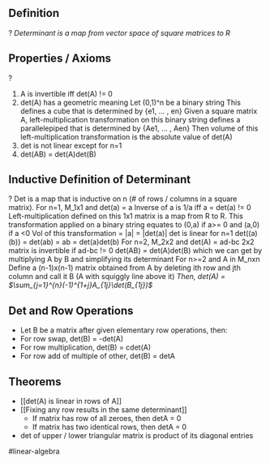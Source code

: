 
## Definition
?
*Determinant is a map from vector space of square matrices to R*

## Properties / Axioms
?
1. A is invertible iff det(A) != 0
2. det(A) has a geometric meaning
		Let (0,1)^n be a binary string
		This defines a cube that is determined by {e1, ... , en}
		Given a square matrix A, left-multiplication transformation on this binary string defines a parallelepiped  that is determined by {Ae1, ... , Aen}
		Then volume of this left-multiplication transformation is the absolute value of det(A)
3. det is not linear except for n=1
4. det(AB) = det(A)det(B)

## Inductive Definition of Determinant
?
Det is a map that is inductive on n (# of rows / columns in a square matrix).
For n=1, M_1x1 and det(a) = a
	Inverse of a is 1/a iff a = det(a) != 0
	Left-multiplication defined on this 1x1 matrix is a map from R to R.
		This transformation applied on a binary string equates to (0,a) if a>= 0 and (a,0) if a <0
		Vol of this transformation = |a| = |det(a)|
	det is linear for n=1
	det((a)(b)) = det(ab) = ab = det(a)det(b)
For n=2, M_2x2 and det(A) = ad-bc
	2x2 matrix is invertible if ad-bc != 0
	det(AB) = det(A)det(B) which we can get by multiplying A by B and simplifying its determinant
For n>=2 and A in M_nxn
	Define a (n-1)x(n-1) matrix obtained from A by deleting ith row and jth column and call it B (A with squiggly line above it)
	*Then, det(A) = $\sum_{j=1}^{n}(-1)^{1+j}A_{1j}\det(B_{1j})$*

## Det and Row Operations
- Let B be a matrix after given elementary row operations, then:
- For row swap, det(B) = -det(A)
- For row multiplication, det(B) = cdet(A)
- For row add of multiple of other, det(B) = detA

## Theorems
- [[det(A) is linear in rows of A]]
- [[Fixing any row results in the same determinant]]
	- If matrix has row of all zeroes, then detA = 0
	- If matrix has two identical rows, then detA = 0
- det of upper / lower triangular matrix is product of its diagonal entries




#linear-algebra